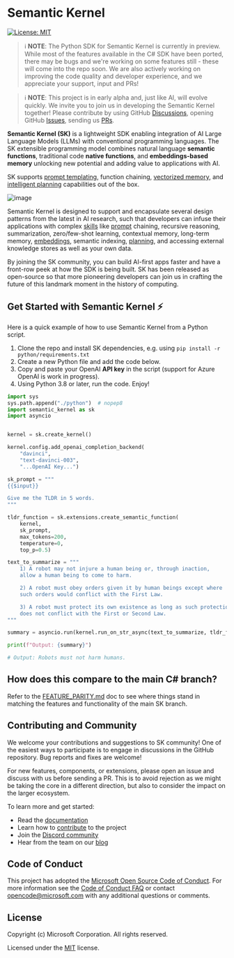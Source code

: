 # Semantic Kernel

[![License: MIT](https://img.shields.io/github/license/microsoft/semantic-kernel)](https://github.com/microsoft/semantic-kernel/blob/main/LICENSE)

> ℹ️ **NOTE**: The Python SDK for Semantic Kernel is currently in preview. While most
> of the features available in the C# SDK have been ported, there may be bugs and
> we're working on some features still - these will come into the repo soon. We are
> also actively working on improving the code quality and developer experience,
> and we appreciate your support, input and PRs!

> ℹ️ **NOTE**: This project is in early alpha and, just like AI, will evolve quickly.
> We invite you to join us in developing the Semantic Kernel together!
> Please contribute by
> using GitHub [Discussions](https://github.com/microsoft/semantic-kernel/discussions),
> opening GitHub [Issues](https://github.com/microsoft/semantic-kernel/issues/new/choose),
> sending us [PRs](https://github.com/microsoft/semantic-kernel/pulls).

**Semantic Kernel (SK)** is a lightweight SDK enabling integration of AI Large
Language Models (LLMs) with conventional programming languages. The SK extensible
programming model combines natural language **semantic functions**, traditional
code **native functions**, and **embeddings-based memory** unlocking new potential
and adding value to applications with AI.

SK supports
[prompt templating](docs/PROMPT_TEMPLATE_LANGUAGE.md), function
chaining,
[vectorized memory](docs/EMBEDDINGS.md), and
[intelligent planning](docs/PLANNER.md)
capabilities out of the box.

![image](https://user-images.githubusercontent.com/371009/221739773-cf43522f-c1e4-42f2-b73d-5ba84e21febb.png)

Semantic Kernel is designed to support and encapsulate several design patterns from the
latest in AI research, such that developers can infuse their applications with complex
[skills](docs/SKILLS.md) like [prompt](docs/PROMPT_TEMPLATE_LANGUAGE.md) chaining,
recursive reasoning, summarization, zero/few-shot learning, contextual memory,
long-term memory, [embeddings](docs/EMBEDDINGS.md), semantic indexing, [planning](docs/PLANNER.md),
and accessing external knowledge stores as well as your own data.

By joining the SK community, you can build AI-first apps faster and have a front-row
peek at how the SDK is being built. SK has been released as open-source so that more
pioneering developers can join us in crafting the future of this landmark moment
in the history of computing.

## Get Started with Semantic Kernel ⚡

Here is a quick example of how to use Semantic Kernel from a Python script.

1. Clone the repo and install SK dependencies, e.g. using `pip install -r python/requirements.txt`
2. Create a new Python file and add the code below.
3. Copy and paste your OpenAI **API key** in the script
   (support for Azure OpenAI is work in progress).
4. Using Python 3.8 or later, run the code. Enjoy!

```python
import sys
sys.path.append("./python")  # nopep8
import semantic_kernel as sk
import asyncio


kernel = sk.create_kernel()

kernel.config.add_openai_completion_backend(
    "davinci",
    "text-davinci-003",
    "...OpenAI Key...")

sk_prompt = """
{{$input}}

Give me the TLDR in 5 words.
"""

tldr_function = sk.extensions.create_semantic_function(
    kernel,
    sk_prompt,
    max_tokens=200,
    temperature=0,
    top_p=0.5)

text_to_summarize = """
    1) A robot may not injure a human being or, through inaction,
    allow a human being to come to harm.

    2) A robot must obey orders given it by human beings except where
    such orders would conflict with the First Law.

    3) A robot must protect its own existence as long as such protection
    does not conflict with the First or Second Law.
"""

summary = asyncio.run(kernel.run_on_str_async(text_to_summarize, tldr_function))

print(f"Output: {summary}")

# Output: Robots must not harm humans.
```

## How does this compare to the main C# branch?

Refer to the [FEATURE_PARITY.md](python/FEATURE_PARITY.md) doc to see where
things stand in matching the features and functionality of the main SK branch.

## Contributing and Community

We welcome your contributions and suggestions to SK community! One of the easiest
ways to participate is to engage in discussions in the GitHub repository.
Bug reports and fixes are welcome!

For new features, components, or extensions, please open an issue and discuss with
us before sending a PR. This is to avoid rejection as we might be taking the core
in a different direction, but also to consider the impact on the larger ecosystem.

To learn more and get started:

-   Read the [documentation](https://aka.ms/sk/learn)
-   Learn how to [contribute](https://github.com/microsoft/semantic-kernel/blob/main/CONTRIBUTING.md) to the project
-   Join the [Discord community](https://aka.ms/SKDiscord)
-   Hear from the team on our [blog](https://aka.ms/sk/blog)

## Code of Conduct

This project has adopted the
[Microsoft Open Source Code of Conduct](https://opensource.microsoft.com/codeofconduct/).
For more information see the
[Code of Conduct FAQ](https://opensource.microsoft.com/codeofconduct/faq/)
or contact [opencode@microsoft.com](mailto:opencode@microsoft.com)
with any additional questions or comments.

## License

Copyright (c) Microsoft Corporation. All rights reserved.

Licensed under the [MIT](LICENSE) license.
